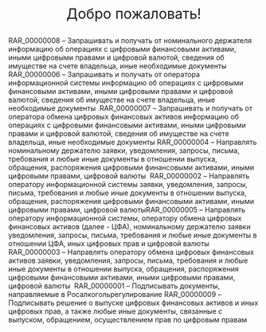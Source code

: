 
<p style="font-size:2.0em;text-align: center">
Добро пожаловать!
</p>

RAR_00000008 – Запрашивать и получать от номинального держателя информацию об операциях с цифровыми финансовыми активами, иными цифровыми правами и цифровой валютой, сведения об имуществе на счете владельца, иные необходимые документы
​
RAR_00000006 – Запрашивать и получать от оператора информационной системы информацию об операциях с цифровыми финансовыми активами, иными цифровыми правами и цифровой валютой, сведения об имуществе на счете владельца, иные необходимые документы
​
RAR_00000007 – Запрашивать и получать от оператора обмена цифровых финансовых активов информацию об операциях с цифровыми финансовыми активами, иными цифровыми правами и цифровой валютой, сведения об имуществе на счете владельца, иные необходимые документы
​
RAR_00000004 – Направлять номинальному держателю заявки, уведомления, запросы, письма, требования и любые иные документы в отношении выпуска, обращения, распоряжения цифровыми финансовыми активами, иными цифровыми правами, цифровой валюты
​
RAR_00000002 – Направлять оператору информационной системы заявки, уведомления, запросы, письма, требования и любые иные документы в отношении выпуска, обращения, распоряжения цифровыми финансовыми активами, иными цифровыми правами, цифровой валюты
​
RAR_00000005 – Направлять оператору информационной системы, оператору обмена цифровых финансовых активов (далее - ЦФА), номинальному держателю заявки уведомления, запросы, письма, требования и любые иные документы в отношении ЦФА, иных цифровых прав и цифровой валюты
​
RAR_00000003 – Направлять оператору обмена цифровых финансовых активов заявки, уведомления, запросы, письма, требования и любые иные документы в отношении выпуска, обращения, распоряжения цифровыми финансовыми активами, иными цифровыми правами, цифровой валюты
​
RAR_00000001 – Подписывать документы, направляемые в Росалкогольрегулирование
​
RAR_00000009 – Подписывать решение о выпуске цифровых финансовых активов и иных цифровых прав, а также любые иные документы, связанные с выпуском, обращением, осуществлением прав по цифровым правам

